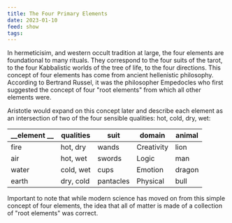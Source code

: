 ```yaml
---
title: The Four Primary Elements
date: 2023-01-10
feed: show
tags:
---
```


In hermeticisim, and western occult tradition at large, the four elements are foundational to many rituals. They correspond to the four suits of the tarot, to the four Kabbalistic worlds of the tree of life, to the four directions. This concept of four elements has come from ancient hellenistic philosophy. According to Bertrand Russel, it was the philosopher Empedocles who first suggested the concept of four "root elements" from which all other elements were.

Aristotle would expand on this concept later and describe each element as an intersection of two of the four sensible qualities: hot, cold, dry, wet:

| __element __ | __qualities__ | __suit__ | __domain__ | __animal__ | 
|----------|----------|----| ----|----|
| fire | hot, dry | wands | Creativity | lion 
|air | hot, wet | swords | Logic | man
|water | cold, wet | cups | Emotion | dragon
| earth | dry, cold | pantacles| Physical | bull

Important to note that while modern science has moved on from this simple concept of four elements, the idea that all of matter is made of a collection of "root elements" was correct.